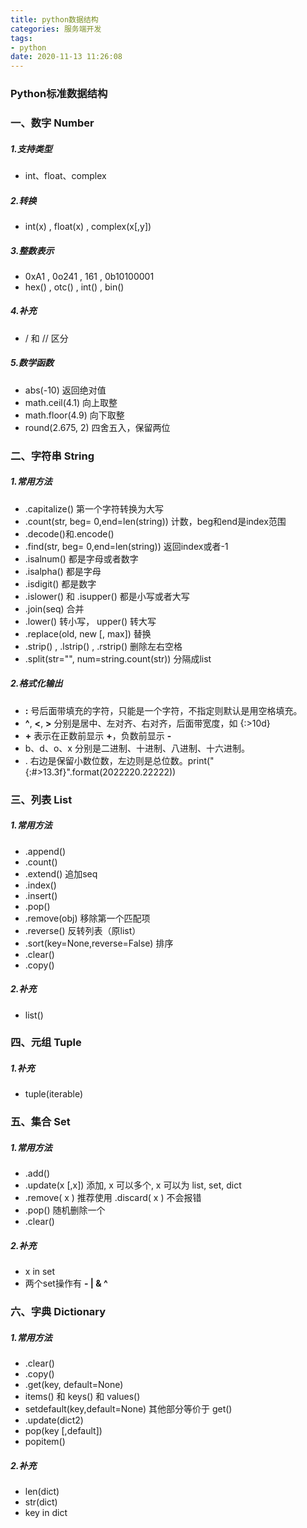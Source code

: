 ```yaml
---
title: python数据结构
categories: 服务端开发
tags: 
- python
date: 2020-11-13 11:26:08
---
```


### Python标准数据结构

### 一、数字 Number

##### 1.支持类型

- int、float、complex 

##### 2.转换

- int(x) , float(x) , complex(x[,y])

##### 3.整数表示

- 0xA1 , 0o241 , 161 ,  0b10100001
- hex() , otc() , int() , bin()

<!--more-->

##### 4.补充

- / 和 // 区分

##### 5.数学函数

- abs(-10) 返回绝对值
- math.ceil(4.1) 向上取整
- math.floor(4.9) 向下取整
- round(2.675, 2) 四舍五入，保留两位

### 二、字符串 String

##### 1.常用方法

- .capitalize() 第一个字符转换为大写
- .count(str, beg= 0,end=len(string)) 计数，beg和end是index范围
- .decode()和.encode()
- .find(str, beg= 0,end=len(string))  返回index或者-1
- .isalnum()  都是字母或者数字
- .isalpha() 都是字母
- .isdigit()  都是数字
- .islower() 和 .isupper() 都是小写或者大写
- .join(seq) 合并
- .lower() 转小写， upper()  转大写
- .replace(old, new [, max])  替换
- .strip() , .lstrip() , .rstrip()  删除左右空格
- .split(str="", num=string.count(str))  分隔成list

##### 2.格式化输出

- **:** 号后面带填充的字符，只能是一个字符，不指定则默认是用空格填充。
- **^**, **<**, **>** 分别是居中、左对齐、右对齐，后面带宽度，如 {:>10d}
- **+** 表示在正数前显示 **+**，负数前显示 **-**
- b、d、o、x 分别是二进制、十进制、八进制、十六进制。
- . 右边是保留小数位数，左边则是总位数。print("{:#>13.3f}".format(2022220.22222))

### 三、列表 List

##### 1.常用方法

- .append()
- .count()
- .extend()  追加seq
- .index()
- .insert()
- .pop()
- .remove(obj)  移除第一个匹配项
- .reverse()  反转列表（原list）
- .sort(key=None,reverse=False)  排序
- .clear()
- .copy()

##### 2.补充

- list()

### 四、元组 Tuple

##### 1.补充

- tuple(iterable)

### 五、集合 Set

##### 1.常用方法

- .add()
- .update(x [,x])   添加, x 可以多个, x 可以为 list, set, dict
- .remove( x ) 推荐使用 .discard( x ) 不会报错
- .pop()  随机删除一个
- .clear()

##### 2.补充

- x in set
- 两个set操作有 **- | & ^**

### 六、字典 Dictionary

##### 1.常用方法

- .clear()
- .copy()
- .get(key, default=None)
- items()  和  keys()  和  values()
- setdefault(key,default=None)  其他部分等价于 get()
- .update(dict2)
- pop(key [,default])
- popitem()

##### 2.补充

- len(dict)
- str(dict)
- key in dict


